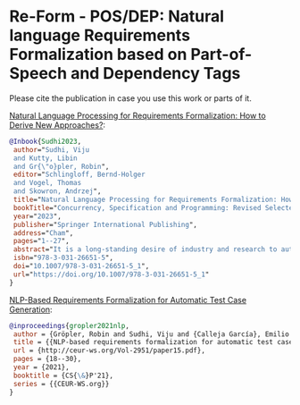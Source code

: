 # Re-Form - POS/DEP: Natural language **Re**quirements **Form**alization based on Part-of-Speech and Dependency Tags

Please cite the publication in case you use this work or parts of it.

[Natural Language Processing for Requirements
Formalization: How to Derive New Approaches?](https://link.springer.com/chapter/10.1007/978-3-031-26651-5_1):

```bibtex 
@Inbook{Sudhi2023,
 author="Sudhi, Viju
 and Kutty, Libin
 and Gr{\"o}pler, Robin",
 editor="Schlingloff, Bernd-Holger
 and Vogel, Thomas
 and Skowron, Andrzej",
 title="Natural Language Processing for Requirements Formalization: How to Derive New Approaches?",
 bookTitle="Concurrency, Specification and Programming: Revised Selected Papers from the 29th International Workshop on Concurrency, Specification and Programming (CS{\&}P'21), Berlin, Germany",
 year="2023",
 publisher="Springer International Publishing",
 address="Cham",
 pages="1--27",
 abstract="It is a long-standing desire of industry and research to automate the software development and testing process as much as possible. Model-based design and testing methods have been developed to automate several process steps and handle the growing complexity and variability of software systems. However, major effort is still required to create specification models from a large set of functional requirements provided in natural language. Numerous approaches based on natural language processing (NLP) have been proposed in the literature to generate requirements models using mainly syntactic properties. Recent advances in NLP show that semantic quantities can also be identified and used to provide better assistance in the requirements formalization process. In this work, we present and discuss principal ideas and state-of-the-art methodologies from the field of NLP in order to guide the readers on how to derive new requirements formalization approaches according to their specific use case and needs.Natural Language ProcessingRequirements Formalization We demonstrate our approaches on two industrial use cases from the automotive and railway domains and show that the use of current pre-trained NLP models requires less effort to adapt to a specific use case. Furthermore, we outline findings and shortcomings of this research area and propose some promising future developments.",
 isbn="978-3-031-26651-5",
 doi="10.1007/978-3-031-26651-5_1",
 url="https://doi.org/10.1007/978-3-031-26651-5_1"
}
```

[NLP-Based Requirements Formalization for Automatic Test Case Generation](http://ceur-ws.org/Vol-2951/paper15.pdf):

```bibtex
@inproceedings{gropler2021nlp,
 author = {Gröpler, Robin and Sudhi, Viju and {Calleja García}, Emilio José and Bergmann, Andre},
 title = {{NLP-based requirements formalization for automatic test case generation}},
 url = {http://ceur-ws.org/Vol-2951/paper15.pdf},
 pages = {18--30},
 year = {2021},
 booktitle = {CS{\&}P'21},
 series = {{CEUR-WS.org}}
}
```